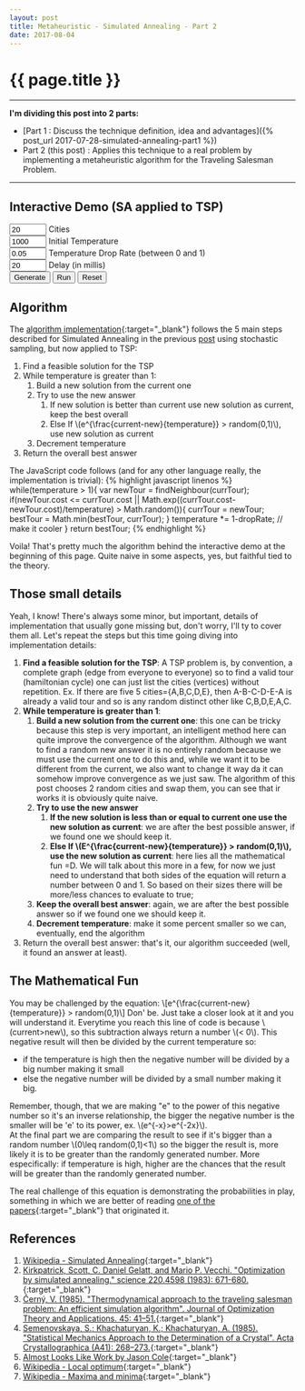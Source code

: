 ```yaml
---
layout: post
title: Metaheuristic - Simulated Annealing - Part 2
date: 2017-08-04
---
```


{{ page.title }}
================
- - -
**I'm dividing this post into 2 parts:**
- [Part 1 : Discuss the technique definition, idea and advantages]({% post_url 2017-07-28-simulated-annealing-part1 %})
- Part 2 (this post) : Applies this technique to a real problem by implementing a metaheuristic algorithm for the Traveling Salesman Problem.  
- - -
Interactive Demo (SA applied to TSP)
---
<script>{% include canvas.js %}</script>
<script src="https://rawgit.com/pedrohfsd/TSP/develop/simulated_annealing.js"></script>

<div class="well canvas-demo">
  <canvas id="canvas" width="640px" height="490"></canvas>
  <div class="form-inline">
    <div class="form-group">
      <input id="cityCountId" value="20" size="5" class="form-control" />
      <label for="cityCountId"> Cities</label>
    </div>
  </div>
  <div class="form-inline">
    <div class="form-group">
      <input id="temperatureId" value="1000" size="5" class="form-control" />
      <label for="temperatureId"> Initial Temperature</label>
    </div>
  </div>
  <div class="form-inline">
    <div class="form-group">
      <input id="dropRateId" value="0.05" size="5" class="form-control" />
      <label for="dropRateId"> Temperature Drop Rate (between 0 and 1)</label>
    </div>
  </div>
  <div class="form-inline">
    <div class="form-group">
      <input id="delayId" value="20" size="5" class="form-control" />
      <label for="delayId"> Delay (in millis)</label>
    </div>
  </div>
  <div class="form-btn">
    <button onclick="generate(props);" class="btn btn-default">Generate</button>
    <button onclick="run(props, document.getElementById('temperatureId').value, document.getElementById('dropRateId').value, document.getElementById('delayId').value);" class="btn btn-primary">Run</button>
    <button onclick="resetCanvas(props, props.vertices);" class="btn btn-danger">Reset</button>
  </div>
</div>

<script>
  var props = {canvas:null, context:null
              , width:640
              , height:490
              , margin:30
              , fontSize:14
              , verticeCount:function(){return document.getElementById('cityCountId').value}
              , vertices:[]
              , background:'#5F636C'
              };
  props.canvas = document.getElementById('canvas');
  props.context = props.canvas.getContext('2d');
  props.context.font = (props.fontSize+2)+'px Arial';
  props.context.fillStyle = props.background;
  props.context.fillRect(0, 0, props.width, props.height);
  props.context.fillStyle = 'white';
  props.context.fillText('\'Input\' the number of cities to \'Generate\' the graph and \'Run\'', props.width/2-220, props.height/2);
  props.context.font = props.fontSize+'px Arial';

  function state_changed(props, event){resetCanvas(props, event.vertices);}
  function log(props, text){setText(props, text);}
</script>

Algorithm
---
The [algorithm implementation](https://github.com/pedrohfsd/TSP/tree/develop){:target="_blank"} follows the 5 main steps described for Simulated Annealing in the previous [post](2017-07-28-simulated-annealing-part1) using stochastic sampling, but now applied to TSP:
1. Find a feasible solution for the TSP
1. While temperature is greater than 1:
    1. Build a new solution from the current one
    1. Try to use the new answer 
        1. If new solution is better than current use new solution as current, keep the best overall
        1. Else If \\(e^{\frac{current-new}{temperature}} > random(0,1)\\), use new solution as current
    1. Decrement temperature
1. Return the overall best answer

The JavaScript code follows (and for any other language really, the implementation is trivial):
{% highlight javascript linenos %}
while(temperature > 1){
  var newTour = findNeighbour(currTour);
  if(newTour.cost <= currTour.cost || Math.exp((currTour.cost-newTour.cost)/temperature) > Math.random()){
    currTour = newTour;
    bestTour = Math.min(bestTour, currTour);
  }
  temperature *= 1-dropRate; // make it cooler
}
return bestTour;
{% endhighlight %}

Voila! That's pretty much the algorithm behind the interactive demo at the beginning of this page. Quite naive in some aspects, yes, but faithful tied to the theory.

Those small details
---
Yeah, I know! There's always some minor, but important, details of implementation that usually gone missing but, don't worry, I'll ty to cover them all. Let's repeat the steps but this time going diving into implementation details:
1. **Find a feasible solution for the TSP**: A TSP problem is, by convention, a complete graph (edge from everyone to everyone) so to find a valid tour (hamiltonian cycle) one can just list the cities (vertices) without repetition. Ex. If there are five 5 cities={A,B,C,D,E}, then A-B-C-D-E-A is already a valid tour and so is any random distinct other like C,B,D,E,A,C. 
1. **While temperature is greater than 1**:
    1. **Build a new solution from the current one**: this one can be tricky because this step is very important, an intelligent method here can quite improve the convergence of the algorithm. Although we want to find a random new answer it is no entirely random because we must use the current one to do this and, while we want it to be different from the current, we also want to change it way da it can somehow improve convergence as we just saw. The algorithm of this post chooses 2 random cities and swap them, you can see that ir works it is obviously quite naive.
    1. **Try to use the new answer** 
        1. **If the new solution is less than or equal to current one use the new solution as current**: we are after the best possible answer, if we found one we should keep it.
        1. **Else If \\(E^{\frac{current-new}{temperature}} > random(0,1)\\), use the new solution as current**: here lies all the mathematical fun =D. We will talk about this more in a few, for now we just need to understand that both sides of the equation will return a number between 0 and 1. So based on their sizes there will be more/less chances to evaluate to true;
    1. **Keep the overall best answer**: again, we are after the best possible answer so if we found one we should keep it.
    1. **Decrement temperature**: make it some percent smaller so we can, eventually, end the algorithm
1. Return the overall best answer: that's it, our algorithm succeeded (well, it found an answer at least).

The Mathematical Fun
---
You may be challenged by the equation:
\\[e^{\frac{current-new}{temperature}} > random(0,1)\\]
Don' be. Just take a closer look at it and you will understand it. Everytime you reach this line of code is because \\(current>new\\), so this subtraction always return a number \\(< 0\\). This negative result will then be divided by the current temperature so: 
- if the temperature is high then the negative number will be divided by a big number making it small
- else the negative number will be divided by a small number making it big.

Remember, though, that we are making "e" to the power of this negative number so it's an inverse relationship, the bigger the negative number is the smaller will be 'e' to its power, ex. \\(e^{-x}>e^{-2x}\\).  
At the final part we are comparing the result to see if it's bigger than a random number \\(0\leq random(0,1)<1\\) so the bigger the result is, more likely it is to be greater than the randomly generated number. More especifically: if temperature is high, higher are the chances that the result will be greater than the randomly generated number.

The real challenge of this equation is demonstrating the probabilities in play, something in which we are better of reading [one of the papers](https://doi.org/10.1126%2Fscience.220.4598.671){:target="_blank"} that originated it.

References
---
1. [Wikipedia - Simulated Annealing](https://en.wikipedia.org/wiki/Simulated_annealing){:target="_blank"}
1. [Kirkpatrick, Scott, C. Daniel Gelatt, and Mario P. Vecchi. "Optimization by simulated annealing." science 220.4598 (1983): 671-680.](https://doi.org/10.1126%2Fscience.220.4598.671){:target="_blank"}
1. [Černý, V. (1985). "Thermodynamical approach to the traveling salesman problem: An efficient simulation algorithm". Journal of Optimization Theory and Applications. 45: 41–51.](https://doi.org/10.1007%2FBF00940812){:target="_blank"}
1. [Semenovskaya, S.; Khachaturyan, K.; Khachaturyan, A. (1985). "Statistical Mechanics Approach to the Determination of a Crystal". Acta Crystallographica (A41): 268–273.](https://doi.org/10.1107%2FS0108767385000563){:target="_blank"}
1. [Almost Looks Like Work by Jason Cole](https://jasmcole.com/2014/11/16/annealing-the-underground/){:target="_blank"}
1. [Wikipedia - Local optimum](https://en.wikipedia.org/wiki/Local_optimum){:target="_blank"}
1. [Wikipedia - Maxima and minima](https://en.wikipedia.org/wiki/Maxima_and_minima){:target="_blank"}

